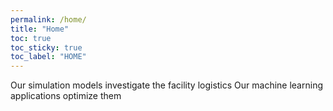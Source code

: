 ```yaml
---
permalink: /home/
title: "Home"
toc: true
toc_sticky: true
toc_label: "HOME"
---
```


Our simulation models investigate the facility logistics
Our machine learning applications optimize them